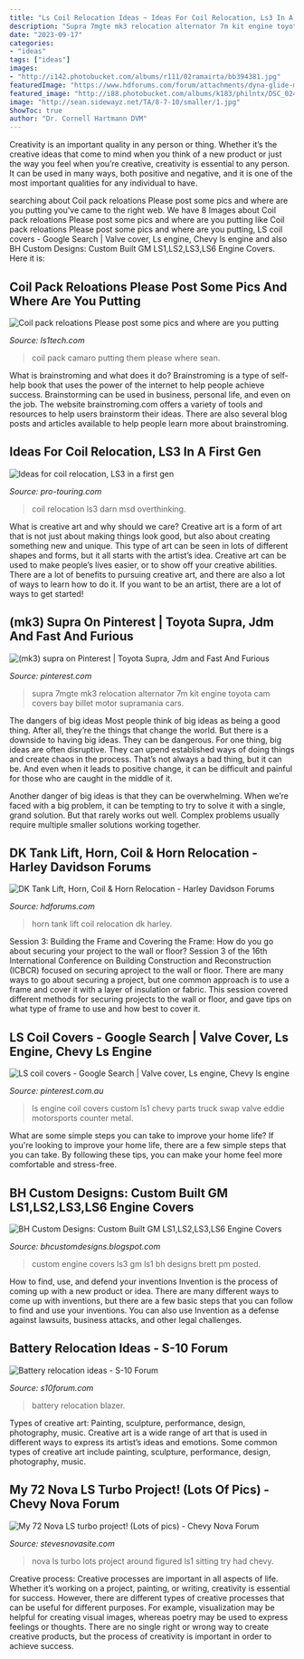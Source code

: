 ```yaml
---
title: "Ls Coil Relocation Ideas ~ Ideas For Coil Relocation, Ls3 In A First Gen"
description: "Supra 7mgte mk3 relocation alternator 7m kit engine toyota cam covers bay billet motor supramania cars"
date: "2023-09-17"
categories:
- "ideas"
tags: ["ideas"]
images:
- "http://i142.photobucket.com/albums/r111/02ramairta/bb394381.jpg"
featuredImage: "https://www.hdforums.com/forum/attachments/dyna-glide-models/355986d1391378068-dk-tank-lift-horn-coil-and-horn-relocation-hf1.jpg"
featured_image: "http://i88.photobucket.com/albums/k183/philntx/DSC_0246.jpg"
image: "http://sean.sidewayz.net/TA/8-7-10/smaller/1.jpg"
ShowToc: true
author: "Dr. Cornell Hartmann DVM"
---
```



Creativity is an important quality in any person or thing. Whether it’s the creative ideas that come to mind when you think of a new product or just the way you feel when you’re creative, creativity is essential to any person. It can be used in many ways, both positive and negative, and it is one of the most important qualities for any individual to have.

	

		
searching about Coil pack reloations Please post some pics and where are you putting you've came to the right web. We have 8 Images about Coil pack reloations Please post some pics and where are you putting like Coil pack reloations Please post some pics and where are you putting, LS coil covers - Google Search | Valve cover, Ls engine, Chevy ls engine and also BH Custom Designs: Custom Built GM LS1,LS2,LS3,LS6 Engine Covers. Here it is:
		
    
## Coil Pack Reloations Please Post Some Pics And Where Are You Putting

<img loading=lazy src="http://sean.sidewayz.net/TA/8-7-10/smaller/1.jpg" onerror="this.onerror=null;this.src='https://tse4.mm.bing.net/th?id=OIP.3ZZLDR9wJ85Bqva6jZOmyQHaE7&amp;pid=15.1';" alt="Coil pack reloations Please post some pics and where are you putting">

_Source: ls1tech.com_

>coil pack camaro putting them please where sean. 

	

What is brainstroming and what does it do?
Brainstroming is a type of self-help book that uses the power of the internet to help people achieve success. Brainstorming can be used in business, personal life, and even on the job. The website brainstroming.com offers a variety of tools and resources to help users brainstorm their ideas. There are also several blog posts and articles available to help people learn more about brainstroming.

    
## Ideas For Coil Relocation, LS3 In A First Gen

<img loading=lazy src="https://www.pro-touring.com/attachment.php?attachmentid=171425&amp;d=1578243879" onerror="this.onerror=null;this.src='https://tse4.mm.bing.net/th?id=OIP.9sKQH-84ZfeYK04G7i-_twHaFj&amp;pid=15.1';" alt="Ideas for coil relocation, LS3 in a first gen">

_Source: pro-touring.com_

>coil relocation ls3 darn msd overthinking. 

	

What is creative art and why should we care?
Creative art is a form of art that is not just about making things look good, but also about creating something new and unique. This type of art can be seen in lots of different shapes and forms, but it all starts with the artist’s idea. Creative art can be used to make people’s lives easier, or to show off your creative abilities. There are a lot of benefits to pursuing creative art, and there are also a lot of ways to learn how to do it. If you want to be an artist, there are a lot of ways to get started!

    
## (mk3) Supra On Pinterest | Toyota Supra, Jdm And Fast And Furious

<img loading=lazy src="http://www.arizonaperformance.com/parts_photos/cam_covers/customer_cars/Enginebay010.jpg" onerror="this.onerror=null;this.src='https://tse1.mm.bing.net/th?id=OIP.Q4DBcJCqbj9_fXMv-qcyjQHaFj&amp;pid=15.1';" alt="(mk3) supra on Pinterest | Toyota Supra, Jdm and Fast And Furious">

_Source: pinterest.com_

>supra 7mgte mk3 relocation alternator 7m kit engine toyota cam covers bay billet motor supramania cars. 

	

The dangers of big ideas
Most people think of big ideas as being a good thing. After all, they’re the things that change the world. But there is a downside to having big ideas. They can be dangerous.
For one thing, big ideas are often disruptive. They can upend established ways of doing things and create chaos in the process. That’s not always a bad thing, but it can be. And even when it leads to positive change, it can be difficult and painful for those who are caught in the middle of it.

Another danger of big ideas is that they can be overwhelming. When we’re faced with a big problem, it can be tempting to try to solve it with a single, grand solution. But that rarely works out well. Complex problems usually require multiple smaller solutions working together.

    
## DK Tank Lift, Horn, Coil &amp; Horn Relocation - Harley Davidson Forums

<img loading=lazy src="https://www.hdforums.com/forum/attachments/dyna-glide-models/355986d1391378068-dk-tank-lift-horn-coil-and-horn-relocation-hf1.jpg" onerror="this.onerror=null;this.src='https://tse4.mm.bing.net/th?id=OIP.__8xR7ASy7zOFwCxP4a_CAHaFj&amp;pid=15.1';" alt="DK Tank Lift, Horn, Coil &amp; Horn Relocation - Harley Davidson Forums">

_Source: hdforums.com_

>horn tank lift coil relocation dk harley. 

	

Session 3: Building the Frame and Covering the Frame: How do you go about securing your project to the wall or floor?
Session 3 of the 16th International Conference on Building Construction and Reconstruction (ICBCR) focused on securing aproject to the wall or floor. There are many ways to go about securing a project, but one common approach is to use a frame and cover it with a layer of insulation or fabric. This session covered different methods for securing projects to the wall or floor, and gave tips on what type of frame to use and how best to cover it.

    
## LS Coil Covers - Google Search | Valve Cover, Ls Engine, Chevy Ls Engine

<img loading=lazy src="https://i.pinimg.com/originals/a4/fb/7c/a4fb7cda50d3f7e49150168c7243dd3f.jpg" onerror="this.onerror=null;this.src='https://tse4.mm.bing.net/th?id=OIP.b2aNidetrzUzWPCGmgMerwHaF5&amp;pid=15.1';" alt="LS coil covers - Google Search | Valve cover, Ls engine, Chevy ls engine">

_Source: pinterest.com.au_

>ls engine coil covers custom ls1 chevy parts truck swap valve eddie motorsports counter metal. 

	

What are some simple steps you can take to improve your home life?
If you're looking to improve your home life, there are a few simple steps that you can take. By following these tips, you can make your home feel more comfortable and stress-free.

    
## BH Custom Designs: Custom Built GM LS1,LS2,LS3,LS6 Engine Covers

<img loading=lazy src="http://4.bp.blogspot.com/-qJ3jGrG7uq4/VdPlqIT34eI/AAAAAAAAAXA/q6Lq7aSdybE/s1600/HPIM3896.JPG" onerror="this.onerror=null;this.src='https://tse2.mm.bing.net/th?id=OIP.75uii8MFHTA99Z-Or1myVgHaFh&amp;pid=15.1';" alt="BH Custom Designs: Custom Built GM LS1,LS2,LS3,LS6 Engine Covers">

_Source: bhcustomdesigns.blogspot.com_

>custom engine covers ls3 gm ls1 bh designs brett pm posted. 

	

How to find, use, and defend your inventions
Invention is the process of coming up with a new product or idea. There are many different ways to come up with inventions, but there are a few basic steps that you can follow to find and use your inventions. You can also use Invention as a defense against lawsuits, business attacks, and other legal challenges.

    
## Battery Relocation Ideas - S-10 Forum

<img loading=lazy src="http://i88.photobucket.com/albums/k183/philntx/DSC_0246.jpg" onerror="this.onerror=null;this.src='https://tse2.mm.bing.net/th?id=OIP.MiZlWW7yE2XUKFgpNkEikAHaE6&amp;pid=15.1';" alt="Battery relocation ideas - S-10 Forum">

_Source: s10forum.com_

>battery relocation blazer. 

	

Types of creative art: Painting, sculpture, performance, design, photography, music.
Creative art is a wide range of art that is used in different ways to express its artist’s ideas and emotions. Some common types of creative art include painting, sculpture, performance, design, photography, music.

    
## My 72 Nova LS Turbo Project! (Lots Of Pics) - Chevy Nova Forum

<img loading=lazy src="http://i142.photobucket.com/albums/r111/02ramairta/bb394381.jpg" onerror="this.onerror=null;this.src='https://tse3.mm.bing.net/th?id=OIP.miAu_qSEE0t4I4v45k3m8AHaJ4&amp;pid=15.1';" alt="My 72 Nova LS turbo project! (Lots of pics) - Chevy Nova Forum">

_Source: stevesnovasite.com_

>nova ls turbo lots project around figured ls1 sitting try had chevy. 

	

Creative process:
Creative processes are important in all aspects of life. Whether it’s working on a project, painting, or writing, creativity is essential for success. However, there are different types of creative processes that can be useful for different purposes. For example, visualization may be helpful for creating visual images, whereas poetry may be used to express feelings or thoughts. There are no single right or wrong way to create creative products, but the process of creativity is important in order to achieve success.


